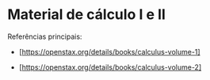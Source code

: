 # Material de cálculo I e II

Referências principais:

- [https://openstax.org/details/books/calculus-volume-1]

- [https://openstax.org/details/books/calculus-volume-2]
